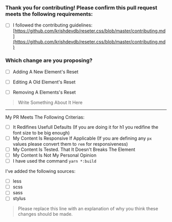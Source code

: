### Thank you for contributing! Please confirm this pull request meets the following requirements:
<!-- Replace "[ ]" with "[x]" to mark them as done --->

- [ ] I followed the contributing guidelines: [https://github.com/krishdevdb/reseter.css/blob/master/contributing.md](https://github.com/krishdevdb/reseter.css/blob/master/contributing.md)

### Which change are you proposing?

  - [ ] Adding A New Element's Reset
  - [ ] Editing A Old Element's Reset
  - [ ] Removing A Elements's Reset


> Write Something About It Here

---------------------------------------------------------------------

My PR Meets The Following Criterias:
- [ ] It Redifines Usefull Defaults (If you are doing it for h1 you redifine the font size to be big enough)
- [ ] My Content Is Responsive If Applicable (If you are defining any `px` values please convert them to `rem` for responsiveness)
- [ ] My Content Is Tested. That It Doesn't Breaks The Element
- [ ] My Content Is Not My Personal Opinion
- [ ] I have used the command `yarn *:build`

<!-- Don't worry if you don't complete a source. our community will try best to make the changes in all sources as quick as possible -->
I've added the following sources:
- [ ] less
- [ ] scss
- [ ] sass
- [ ] stylus

> Please replace this line with an explanation of why you think these changes should be made.

<!-- **Please note: we will close your PR without comment if you do not check the boxes above and provide ALL requested information.** -->
